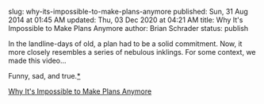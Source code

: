 slug: why-its-impossible-to-make-plans-anymore
published: Sun, 31 Aug 2014 at 01:45 AM
updated: Thu, 03 Dec 2020 at 04:21 AM
title: Why It's Impossible to Make Plans Anymore
author: Brian Schrader
status: publish

<div class='link'>In the landline-days of old, a plan had to be a solid commitment. Now, it more closely resembles a series of nebulous inklings. For some context, we made this video...</div>

Funny, sad, and true.[*](https://twitter.com/sonicrocketman/status/481186538558980096)

[Why It's Impossible to Make Plans Anymore](http://blog.alexcornell.com/why-its-impossible-to-make-plans-anymore)